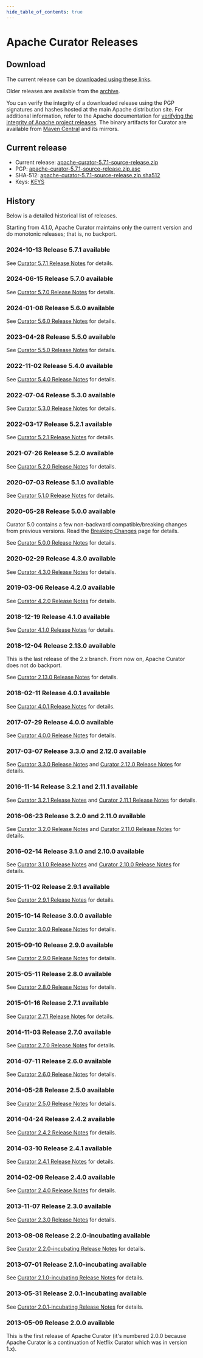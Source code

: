 ```yaml
---
hide_table_of_contents: true
---
```


# Apache Curator Releases

## Download

The current release can be [downloaded using these links](#current-release).

Older releases are available from the [archive](https://archive.apache.org/dist/curator/).

You can verify the integrity of a downloaded release using the PGP signatures and hashes hosted at the main Apache distribution site. For additional information, refer to the Apache documentation for [verifying the integrity of Apache project releases](https://www.apache.org/info/verification.html). The binary artifacts for Curator are available from [Maven Central](https://central.sonatype.com/search?q=org.apache.curator) and its mirrors.

## Current release

* Current release: [apache-curator-5.7.1-source-release.zip](https://downloads.apache.org/curator/5.7.1/apache-curator-5.7.1-source-release.zip)
* PGP: [apache-curator-5.7.1-source-release.zip.asc](https://downloads.apache.org/curator/5.7.1/apache-curator-5.7.1-source-release.zip.asc)
* SHA-512: [apache-curator-5.7.1-source-release.zip.sha512](https://downloads.apache.org/curator/5.7.1/apache-curator-5.7.1-source-release.zip.sha512)
* Keys: [KEYS](https://downloads.apache.org/curator/KEYS)

## History

Below is a detailed historical list of releases.

Starting from 4.1.0, Apache Curator maintains only the current version and do monotonic releases; that is, no backport.

### 2024-10-13 Release 5.7.1 available
See [Curator 5.7.1 Release Notes](https://issues.apache.org/jira/secure/ReleaseNote.jspa?projectId=12314425&version=12355135) for details.

### 2024-06-15 Release 5.7.0 available

See [Curator 5.7.0 Release Notes](https://issues.apache.org/jira/secure/ReleaseNote.jspa?projectId=12314425&version=12354115) for details.

### 2024-01-08 Release 5.6.0 available

See [Curator 5.6.0 Release Notes](https://issues.apache.org/jira/secure/ReleaseNote.jspa?projectId=12314425&version=12353185) for details.

### 2023-04-28 Release 5.5.0 available

See [Curator 5.5.0 Release Notes](https://issues.apache.org/jira/secure/ReleaseNote.jspa?projectId=12314425&version=12352495) for details.

### 2022-11-02 Release 5.4.0 available

See [Curator 5.4.0 Release Notes](https://issues.apache.org/jira/secure/ReleaseNote.jspa?projectId=12314425&version=12352051) for details.

### 2022-07-04 Release 5.3.0 available

See [Curator 5.3.0 Release Notes](https://issues.apache.org/jira/secure/ReleaseNote.jspa?projectId=12314425&version=12351883) for details.

### 2022-03-17 Release 5.2.1 available

See [Curator 5.2.1 Release Notes](https://issues.apache.org/jira/secure/ReleaseNote.jspa?projectId=12314425&version=12350448) for details.

### 2021-07-26 Release 5.2.0 available

See [Curator 5.2.0 Release Notes](https://issues.apache.org/jira/secure/ReleaseNote.jspa?version=12348543&projectId=12314425) for details.

### 2020-07-03 Release 5.1.0 available

See [Curator 5.1.0 Release Notes](https://issues.apache.org/jira/secure/ReleaseNote.jspa?projectId=12314425&version=12348338) for details.

### 2020-05-28 Release 5.0.0 available

Curator 5.0 contains a few non-backward compatible/breaking changes from previous versions. Read the [Breaking Changes](/docs/breaking-changes) page for details.

See [Curator 5.0.0 Release Notes](https://issues.apache.org/jira/secure/ReleaseNote.jspa?version=12347240&projectId=12314425) for details.

### 2020-02-29 Release 4.3.0 available

See [Curator 4.3.0 Release Notes](https://issues.apache.org/jira/secure/ReleaseNote.jspa?projectId=12314425&version=12345141) for details.

### 2019-03-06 Release 4.2.0 available

See [Curator 4.2.0 Release Notes](https://issues.apache.org/jira/secure/ReleaseNote.jspa?projectId=12314425&version=12344625) for details.

### 2018-12-19 Release 4.1.0 available

See [Curator 4.1.0 Release Notes](https://issues.apache.org/jira/secure/ReleaseNote.jspa?version=12342759&projectId=12314425) for details.

### 2018-12-04 Release 2.13.0 available

This is the last release of the 2.x branch. From now on, Apache Curator does not do backport.

See [Curator 2.13.0 Release Notes](https://issues.apache.org/jira/secure/ReleaseNote.jspa?projectId=12314425&version=12339848) for details.

### 2018-02-11 Release 4.0.1 available

See [Curator 4.0.1 Release Notes](https://issues.apache.org/jira/secure/ReleaseNote.jspa?projectId=12314425&version=12341261) for details.

### 2017-07-29 Release 4.0.0 available

See [Curator 4.0.0 Release Notes](https://issues.apache.org/jira/secure/ReleaseNote.jspa?projectId=12314425&version=12339847) for details.

### 2017-03-07 Release 3.3.0 and 2.12.0 available

See [Curator 3.3.0 Release Notes](https://issues.apache.org/jira/secure/ReleaseNote.jspa?projectId=12314425&version=12338713) and [Curator 2.12.0 Release Notes](https://issues.apache.org/jira/secure/ReleaseNote.jspa?projectId=12314425&version=12338714) for details.

### 2016-11-14 Release 3.2.1 and 2.11.1 available

See [Curator 3.2.1 Release Notes](https://issues.apache.org/jira/secure/ReleaseNote.jspa?projectId=12314425&version=12336949) and [Curator 2.11.1 Release Notes](https://issues.apache.org/jira/secure/ReleaseNote.jspa?projectId=12314425&version=12336950) for details.

### 2016-06-23 Release 3.2.0 and 2.11.0 available

See [Curator 3.2.0 Release Notes](https://issues.apache.org/jira/secure/ReleaseNote.jspa?projectId=12314425&version=12335829) and [Curator 2.11.0 Release Notes](https://issues.apache.org/jira/secure/ReleaseNote.jspa?projectId=12314425&version=12335828) for details.

### 2016-02-14 Release 3.1.0 and 2.10.0 available

See [Curator 3.1.0 Release Notes](https://issues.apache.org/jira/secure/ReleaseNote.jspa?projectId=12314425&version=12333884) and [Curator 2.10.0 Release Notes](https://issues.apache.org/jira/secure/ReleaseNote.jspa?projectId=12314425&version=12333942) for details.

### 2015-11-02 Release 2.9.1 available

See [Curator 2.9.1 Release Notes](https://issues.apache.org/jira/secure/ReleaseNote.jspa?projectId=12314425&version=12333324) for details.

### 2015-10-14 Release 3.0.0 available

See [Curator 3.0.0 Release Notes](https://issues.apache.org/jira/secure/ReleaseNote.jspa?projectId=12314425&version=12326664) for details.

### 2015-09-10 Release 2.9.0 available

See [Curator 2.9.0 Release Notes](https://issues.apache.org/jira/secure/ReleaseNote.jspa?projectId=12314425&version=12332392) for details.

### 2015-05-11 Release 2.8.0 available

See [Curator 2.8.0 Release Notes](https://issues.apache.org/jira/secure/ReleaseNote.jspa?projectId=12314425&version=12329300) for details.

### 2015-01-16 Release 2.7.1 available

See [Curator 2.7.1 Release Notes](https://issues.apache.org/jira/secure/ReleaseNote.jspa?projectId=12314425&version=12328938) for details.

### 2014-11-03 Release 2.7.0 available

See [Curator 2.7.0 Release Notes](https://issues.apache.org/jira/secure/ReleaseNote.jspa?projectId=12314425&version=12327442) for details.

### 2014-07-11 Release 2.6.0 available

See [Curator 2.6.0 Release Notes](https://issues.apache.org/jira/secure/ReleaseNote.jspa?projectId=12314425&version=12327098) for details.

### 2014-05-28 Release 2.5.0 available

See [Curator 2.5.0 Release Notes](https://issues.apache.org/jira/secure/ReleaseNote.jspa?projectId=12314425&version=12326663) for details.

### 2014-04-24 Release 2.4.2 available

See [Curator 2.4.2 Release Notes](https://issues.apache.org/jira/secure/ReleaseNote.jspa?projectId=12314425&version=12326537) for details.

### 2014-03-10 Release 2.4.1 available

See [Curator 2.4.1 Release Notes](https://issues.apache.org/jira/secure/ReleaseNote.jspa?projectId=12314425&version=12326180) for details.

### 2014-02-09 Release 2.4.0 available

See [Curator 2.4.0 Release Notes](https://issues.apache.org/jira/secure/ReleaseNote.jspa?projectId=12314425&version=12325558) for details.

### 2013-11-07 Release 2.3.0 available

See [Curator 2.3.0 Release Notes](https://issues.apache.org/jira/secure/ReleaseNote.jspa?projectId=12314425&version=12324984) for details.

### 2013-08-08 Release 2.2.0-incubating available

See [Curator 2.2.0-incubating Release Notes](https://issues.apache.org/jira/secure/ReleaseNote.jspa?projectId=12314425&version=12324635) for details.

### 2013-07-01 Release 2.1.0-incubating available

See [Curator 2.1.0-incubating Release Notes](https://issues.apache.org/jira/secure/ReleaseNote.jspa?projectId=12314425&version=12324401) for details.

### 2013-05-31 Release 2.0.1-incubating available

See [Curator 2.0.1-incubating Release Notes](https://issues.apache.org/jira/secure/ReleaseNote.jspa?projectId=12314425&version=12324348) for details.

### 2013-05-09 Release 2.0.0 available

This is the first release of Apache Curator (it's numbered 2.0.0 because Apache Curator is a continuation of Netflix Curator which was in version 1.x).
